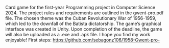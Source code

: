 Card game for the first-year Programming project in Computer Science 2024. The project rules and requirements are outlined in the gwent-pro.pdf file. The chosen theme was the Cuban Revolutionary War of 1956-1959, which led to the downfall of the Batista dictatorship. The game’s graphical interface was created in Unity. Upon completion of the deadline, the game will also be uploaded as a .exe and .apk file. I hope you find my work enjoyable!
First steps: https://github.com/sebagonz106/1958-Gwent-pro-
